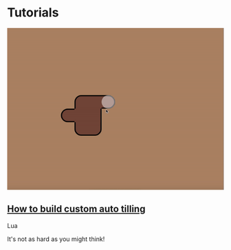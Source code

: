 # Tutorials

<div class=largeLink>
	<a href="/tutorials/auto-tilling">
		<img src="/tutorials/autotilling.gif" style="animation-play-state: paused;">
	</a>
	<div>
		<a href="/tutorials/auto-tilling">
			<h2>How to build custom auto tilling</h2>
		</a>
		<span class="language">Lua</span>
		<p>It's not as hard as you might think!</p>
	</div>
</div>